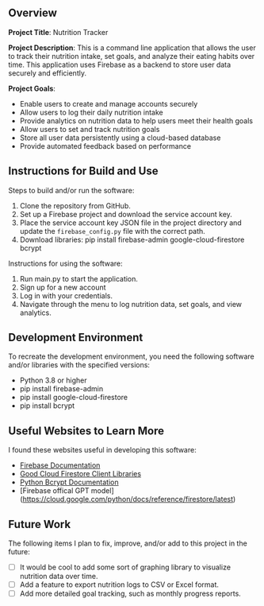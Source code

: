## Overview

**Project Title**: Nutrition Tracker

**Project Description**:
This is a command line application that allows the user to track their nutrition intake, set goals, and analyze their eating habits over time. This application uses Firebase as a backend to store user data securely and efficiently.

**Project Goals**:
- Enable users to create and manage accounts securely
- Allow users to log their daily nutrition intake
- Provide analytics on nutrition data to help users meet their health goals
- Allow users to set and track nutrition goals
- Store all user data persistently using a cloud-based database
- Provide automated feedback based on performance


## Instructions for Build and Use

Steps to build and/or run the software:

1. Clone the repository from GitHub.
2. Set up a Firebase project and download the service account key.
3. Place the service account key JSON file in the project directory and update the `firebase_config.py` file with the correct path.
4. Download libraries: pip install firebase-admin google-cloud-firestore bcrypt


Instructions for using the software:

1. Run main.py to start the application.
2. Sign up for a new account
3. Log in with your credentials.
4. Navigate through the menu to log nutrition data, set goals, and view analytics.

## Development Environment 

To recreate the development environment, you need the following software and/or libraries with the specified versions:

* Python 3.8 or higher
* pip install firebase-admin
* pip install google-cloud-firestore
* pip install bcrypt

## Useful Websites to Learn More

I found these websites useful in developing this software:

* [Firebase Documentation](https://firebase.google.com/docs)
* [Good Cloud Firestore Client Libraries](https://firebase.google.com/docs/firestore/client-libraries)
* [Python Bcrypt Documentation](https://pypi.org/project/bcrypt/)
* [Firebase offical GPT model] (https://cloud.google.com/python/docs/reference/firestore/latest)

## Future Work

The following items I plan to fix, improve, and/or add to this project in the future:

* [ ] It would be cool to add some sort of graphing library to visualize nutrition data over time.
* [ ] Add a feature to export nutrition logs to CSV or Excel format.
* [ ] Add more detailed goal tracking, such as monthly progress reports.
